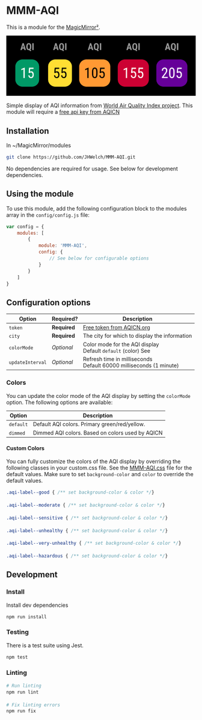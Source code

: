 # MMM-AQI

This is a module for the [MagicMirror²](https://github.com/MichMich/MagicMirror/).

![Screenshot of the application in use showing all 5 category colors.](/images/screenshot.png?raw=true "Screenshot")

Simple display of AQI information from [World Air Quality Index project](https://aqicn.org/api/). This module will require a [free api key from AQICN](https://aqicn.org/data-platform/token/)

## Installation

In ~/MagicMirror/modules
```sh
git clone https://github.com/JHWelch/MMM-AQI.git
```

No dependencies are required for usage. See below for development dependencies.

## Using the module

To use this module, add the following configuration block to the modules array in the `config/config.js` file:
```js
var config = {
    modules: [
        {
            module: 'MMM-AQI',
            config: {
                // See below for configurable options
            }
        }
    ]
}
```

## Configuration options

| Option           | Required?    | Description                                                            |
| ---------------- | ------------ | ---------------------------------------------------------------------- |
| `token`          | **Required** | [Free token from AQICN.org](https://aqicn.org/data-platform/token/)    |
| `city`           | **Required** | The city for which to display the information                          |
| `colorMode`      | *Optional*   | Color mode for the AQI display <br>Default `default` (color) See       |
| `updateInterval` | *Optional*   | Refresh time in milliseconds <br>Default 60000 milliseconds (1 minute) |

### Colors

You can update the color mode of the AQI display by setting the `colorMode` option. The following options are available:

| Option    | Description                                      |
| --------- | ------------------------------------------------ |
| `default` | Default AQI colors. Primary green/red/yellow.    |
| `dimmed`  | Dimmed AQI colors. Based on colors used by AQICN |

#### Custom Colors
You can fully customize the colors of the AQI display by overriding the following classes in your custom.css file. See the [MMM-AQI.css](MMM-AQI.css) file for the default values. Make sure to set `background-color` and `color` to override the default values.

```css
.aqi-label--good { /** set background-color & color */}

.aqi-label--moderate { /** set background-color & color */}

.aqi-label--sensitive { /** set background-color & color */}

.aqi-label--unhealthy { /** set background-color & color */}

.aqi-label--very-unhealthy { /** set background-color & color */}

.aqi-label--hazardous { /** set background-color & color */}
```

## Development

### Install

Install dev dependencies

```sh
npm run install
```

### Testing

There is a test suite using Jest.

```sh
npm test
```

### Linting
```sh
# Run linting
npm run lint

# Fix linting errors
npm run fix
```
